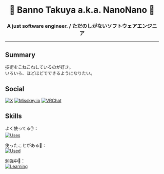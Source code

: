 <h1 align="center">🙂 Banno Takuya a.k.a. NanoNano 🙂</h1>
<h3 align="center">A just software engineer. / ただのしがないソフトウェアエンジニア</h3>

<hr />

## Summary

技術をこねこねしているのが好き。  
いろいろ、ほどほどでできるようになりたい。

## Social

[![X](https://img.shields.io/badge/-X(Twitter)-000000.svg?logo=x&style=for-the-badge)](https://x.com/nano2_aloerina)
[![Misskey.io](https://img.shields.io/badge/-Misskey.io-4f4f4f.svg?logo=misskey&style=for-the-badge)](https://misskey.io/@nano2aloerina)
[![VRChat](https://img.shields.io/badge/-VRChat-4f4f4f.svg?logo=vrchat&style=for-the-badge)](https://vrchat.com/home/user/usr_42747ea9-e0c1-4316-9e61-a16c30337db2)


## Skills

よく使ってる✋：  
[![Uses](https://skillicons.dev/icons?i=js,ts,react,tauri&theme=light)](https://skillicons.dev)

使ったことがある💪：  
[![Used](https://skillicons.dev/icons?i=java,kotlin,androidstudio,flutter,vue,angular,electron,php,py,docker&theme=light)](https://skillicons.dev)

勉強中🌱：  
[![Learning](https://skillicons.dev/icons?i=aws,rust,figma&theme=light)](https://skillicons.dev)




<!--
**nano-nano/nano-nano** is a ✨ _special_ ✨ repository because its `README.md` (this file) appears on your GitHub profile.

Here are some ideas to get you started:

- 🔭 I’m currently working on ...
- 🌱 I’m currently learning ...
- 👯 I’m looking to collaborate on ...
- 🤔 I’m looking for help with ...
- 💬 Ask me about ...
- 📫 How to reach me: ...
- 😄 Pronouns: ...
- ⚡ Fun fact: ...
-->

